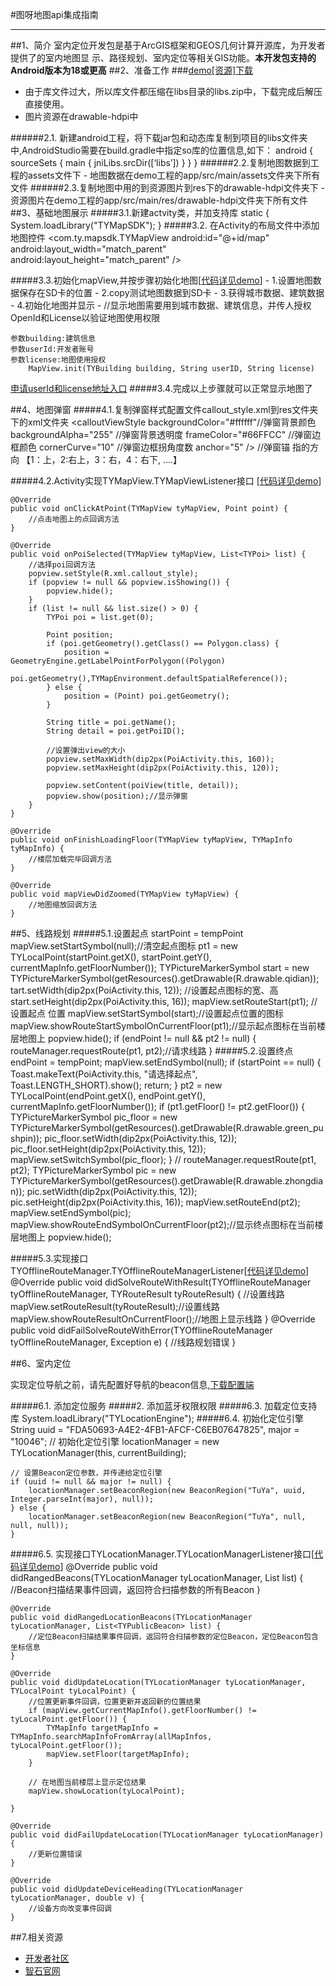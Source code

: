 #图呀地图api集成指南

----------


##1、简介
室内定位开发包是基于ArcGIS框架和GEOS几何计算开源库，为开发者提供了的室内地图显    示、路径规划、室内定位等相关GIS功能。**本开发包支持的Android版本为18或更高**
##2、准备工作
###[demo[资源]下载](https://github.com/BrightBeacon/BrightIndoorSDK_Android)
- 由于库文件过大，所以库文件都压缩在libs目录的libs.zip中，下载完成后解压直接使用。
- 图片资源在drawable-hdpi中

######2.1. 新建android工程，将下载jar包和动态库复制到项目的libs文件夹中,AndroidStudio需要在build.gradle中指定so库的位置信息,如下：
	android {
	    sourceSets {
	        main {
	            jniLibs.srcDir([‘libs’])
	        }
	    }
	}
######2.2.复制地图数据到工程的assets文件下
	- 地图数据在demo工程的app/src/main/assets文件夹下所有文件
######2.3.复制地图中用的到资源图片到res下的drawable-hdpi文件夹下
	- 资源图片在demo工程的app/src/main/res/drawable-hdpi文件夹下所有文件
##3、基础地图展示
#####3.1.新建actvity类，并加支持库
	static {
	        System.loadLibrary("TYMapSDK");
	}
#####3.2. 在Activity的布局文件中添加地图控件
	<com.ty.mapsdk.TYMapView
		android:id="@+id/map"
		android:layout_width="match_parent"
		android:layout_height="match_parent" />

#####3.3.初始化mapView,并按步骤初始化地图[[代码详见demo](https://github.com/BrightBeacon/BrightIndoorSDK_Android/blob/master/app/src/main/java/com/brtbeacon/indoor/ui/BaseMapActivity.java)]
    - 1.设置地图数据保存在SD卡的位置
    - 2.copy测试地图数据到SD卡
    - 3.获得城市数据、建筑数据
    - 4.初始化地图并显示
    - //显示地图需要用到城市数据、建筑信息，并传人授权OpenId和License以验证地图使用权限

	参数building:建筑信息
	参数userId:开发者账号
	参数license:地图使用授权
	    MapView.init(TYBuilding building, String userID, String license)
[申请userId和license地址入口](http://map.brtbeacon.com/)
#####3.4.完成以上步骤就可以正常显示地图了

##4、地图弹窗
#####4.1.复制弹窗样式配置文件callout_style.xml到res文件夹下的xml文件夹
	<resources>
	    <calloutViewStyle
		   	backgroundColor="#ffffff"//弹窗背景颜色
		   	backgroundAlpha="255"    //弹窗背景透明度
		   	frameColor="#66FFCC"     //弹窗边框颜色
		   	cornerCurve="10"         //弹窗边框拐角度数
		   	anchor="5" />  //弹窗锚 指的方向 【1：上，2:右上，3：右，4：右下, ....】
	</resources>

#####4.2.Activity实现TYMapView.TYMapViewListener接口 [[代码详见demo](https://github.com/BrightBeacon/BrightIndoorSDK_Android/blob/master/app/src/main/java/com/brtbeacon/indoor/ui/PopviewActivity.java)]

	@Override
	public void onClickAtPoint(TYMapView tyMapView, Point point) {
	    //点击地图上的点回调方法
	}
	
	@Override
	public void onPoiSelected(TYMapView tyMapView, List<TYPoi> list) {
	    //选择poi回调方法
	    popview.setStyle(R.xml.callout_style);
	    if (popview != null && popview.isShowing()) {
	        popview.hide();
	    }
	    if (list != null && list.size() > 0) {
	        TYPoi poi = list.get(0);
	    
	        Point position;
	        if (poi.getGeometry().getClass() == Polygon.class) {
	            position = GeometryEngine.getLabelPointForPolygon((Polygon)
	                    poi.getGeometry(),TYMapEnvironment.defaultSpatialReference());
	        } else {
	            position = (Point) poi.getGeometry();
	        }
	    
	        String title = poi.getName();
	        String detail = poi.getPoiID();
	    
	        //设置弹出view的大小
	        popview.setMaxWidth(dip2px(PoiActivity.this, 160));
	        popview.setMaxHeight(dip2px(PoiActivity.this, 120));
	    
	        popview.setContent(poiView(title, detail));
	        popview.show(position);//显示弹窗
	    }
	}
	
	@Override
	public void onFinishLoadingFloor(TYMapView tyMapView, TYMapInfo tyMapInfo) {
	    //楼层加载完毕回调方法
	}
	
	@Override
	public void mapViewDidZoomed(TYMapView tyMapView) {
	    //地图缩放回调方法
	}


##5、线路规划
#####5.1.设置起点
	startPoint = tempPoint
	mapView.setStartSymbol(null);//清空起点图标
	pt1 = new TYLocalPoint(startPoint.getX(), startPoint.getY(), currentMapInfo.getFloorNumber());
	TYPictureMarkerSymbol start = new TYPictureMarkerSymbol(getResources().getDrawable(R.drawable.qidian));
	tart.setWidth(dip2px(PoiActivity.this, 12)); //设置起点图标的宽、高
	start.setHeight(dip2px(PoiActivity.this, 16));
	mapView.setRouteStart(pt1);  //设置起点 位置
	mapView.setStartSymbol(start);//设置起点位置的图标
	mapView.showRouteStartSymbolOnCurrentFloor(pt1);//显示起点图标在当前楼层地图上
	popview.hide();
	if (endPoint != null && pt2 != null) {
	    routeManager.requestRoute(pt1, pt2);//请求线路
	}
#####5.2.设置终点
	endPoint = tempPoint;
	mapView.setEndSymbol(null);
	if (startPoint == null) {
	    Toast.makeText(PoiActivity.this, "请选择起点", Toast.LENGTH_SHORT).show();
	    return;
	}
	pt2 = new TYLocalPoint(endPoint.getX(), endPoint.getY(), currentMapInfo.getFloorNumber());
	if (pt1.getFloor() != pt2.getFloor()) {
	    TYPictureMarkerSymbol pic_floor = new TYPictureMarkerSymbol(getResources().getDrawable(R.drawable.green_pushpin));
	    pic_floor.setWidth(dip2px(PoiActivity.this, 12));
	    pic_floor.setHeight(dip2px(PoiActivity.this, 12));
	    mapView.setSwitchSymbol(pic_floor);
	}
	//
	routeManager.requestRoute(pt1, pt2);
	TYPictureMarkerSymbol pic = new TYPictureMarkerSymbol(getResources().getDrawable(R.drawable.zhongdian));
	pic.setWidth(dip2px(PoiActivity.this, 12));
	pic.setHeight(dip2px(PoiActivity.this, 16));
	mapView.setRouteEnd(pt2);
	mapView.setEndSymbol(pic);
	mapView.showRouteEndSymbolOnCurrentFloor(pt2);//显示终点图标在当前楼层地图上
	popview.hide();

#####5.3.实现接口TYOfflineRouteManager.TYOfflineRouteManagerListener[[代码详见demo](https://github.com/BrightBeacon/BrightIndoorSDK_Android/blob/master/app/src/main/java/com/brtbeacon/indoor/ui/PoiActivity.java)]
	@Override
	public void didSolveRouteWithResult(TYOfflineRouteManager tyOfflineRouteManager, TYRouteResult tyRouteResult) {
	        //设置线路
	        mapView.setRouteResult(tyRouteResult);//设置线路
	        mapView.showRouteResultOnCurrentFloor();//地图上显示线路
	}
	@Override
	public void didFailSolveRouteWithError(TYOfflineRouteManager tyOfflineRouteManager, Exception e) {
	        //线路规划错误
	}

##6、室内定位

实现定位导航之前，请先配置好导航的beacon信息,[下载配置端](http://fir.im/cfg)

#####6.1. 添加定位服务
	<service android:name="com.ty.locationengine.ibeacon.BeaconService" />
#####2. 添加蓝牙权限权限
	<uses-permission android:name="android.permission.BLUETOOTH" />
	<uses-permission android:name="android.permission.BLUETOOTH_ADMIN" />
#####6.3. 加载定位支持库
	System.loadLibrary("TYLocationEngine");
#####6.4. 初始化定位引擎
	String uuid = "FDA50693-A4E2-4FB1-AFCF-C6EB07647825", major = "10046";
	// 初始化定位引擎
	locationManager = new TYLocationManager(this, currentBuilding);
	
	// 设置Beacon定位参数，并传递给定位引擎
	if (uuid != null && major != null) {
	    locationManager.setBeaconRegion(new BeaconRegion("TuYa", uuid, Integer.parseInt(major), null));
	} else {
	    locationManager.setBeaconRegion(new BeaconRegion("TuYa", null, null, null));
	}

#####6.5. 实现接口TYLocationManager.TYLocationManagerListener接口[[代码详见demo](https://github.com/BrightBeacon/BrightIndoorSDK_Android/blob/master/app/src/main/java/com/brtbeacon/indoor/ui/NavActivity.java)]
	@Override
	public void didRangedBeacons(TYLocationManager tyLocationManager, List<TYBeacon> list) {
		//Beacon扫描结果事件回调，返回符合扫描参数的所有Beacon
	}

	@Override
	public void didRangedLocationBeacons(TYLocationManager tyLocationManager, List<TYPublicBeacon> list) {
		//定位Beacon扫描结果事件回调，返回符合扫描参数的定位Beacon，定位Beacon包含坐标信息
	}

	@Override
	public void didUpdateLocation(TYLocationManager tyLocationManager, TYLocalPoint tyLocalPoint) {
		//位置更新事件回调，位置更新并返回新的位置结果
		if (mapView.getCurrentMapInfo().getFloorNumber() != tyLocalPoint.getFloor()) {
		    TYMapInfo targetMapInfo = TYMapInfo.searchMapInfoFromArray(allMapInfos, tyLocalPoint.getFloor());
		    mapView.setFloor(targetMapInfo);
		}
	
		// 在地图当前楼层上显示定位结果
		mapView.showLocation(tyLocalPoint);
	
	}

	@Override
	public void didFailUpdateLocation(TYLocationManager tyLocationManager) {
	    //更新位置错误 
	}

	@Override
	public void didUpdateDeviceHeading(TYLocationManager tyLocationManager, double v) {
		//设备方向改变事件回调
	}
##7.相关资源
- [开发者社区](http://bbs.brtbeacon.com/web/home/index)
- [智石官网](http://www.brtbeacon.com/main/index.shtml)